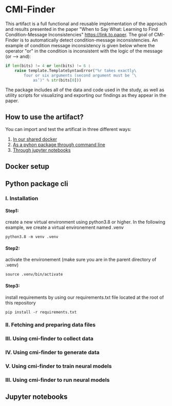# CMI-Finder
This artifact is a full functional and reusable implementation of the approach and results presented in the paper "When to Say What: Learning to Find Condition-Message Inconsistencies" https://link.to.paper. The goal of CMI-Finder is to automatically detect condition-message inconsistencies. An example of condition message inconsistency is given below where the operator "or" in the condition is inconsistent with the logic of the message (or --> and):
```Python
if len(bits) != 4 or len(bits) != 6 :
    raise template.TemplateSyntaxError("%r takes exactly\
        four or six arguments (second argument must be ’\
            as’)" % str(bits[0]))
```
The package includes all of the data and code used in the study, as well as utility scripts for visualizing and exporting our findings as they appear in the paper.

## How to use the artifact?
You can import and test the artificat in three different ways:
1. [In our shared docker](#docker-setup)
2. [As a pyhon package through command line](#python-package-cli)
3. [Through jupyter notebooks](#jupyter-notebooks)

## Docker setup

## Python package cli
### I. Installation
 #### Step1: 
 create a new virtual environment using python3.8 or higher. In the following example, we create a virtual environement named .venv
 ```
 python3.8 -m venv .venv
 ```
 #### Step2: 
 activate the environement (make sure you are in the parent directory of .venv)
 ```
 source .venv/bin/activate
 ```
 #### Step3: 
 install requirements by using our requirements.txt file located at the root of this repository
 ```
 pip install -r requirements.txt
 ```

### II. Fetching and preparing data files
### III. Using cmi-finder to collect data
### IV. Using cmi-finder to generate data
### V. Using cmi-finder to train neural models
### III. Using cmi-finder to run neural models
## Jupyter notebooks